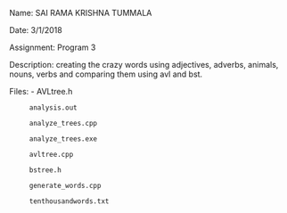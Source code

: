 Name: SAI RAMA KRISHNA TUMMALA

Date: 3/1/2018

Assignment: Program 3

Description: creating the crazy words using adjectives, adverbs, animals, nouns, verbs and comparing them using avl and bst.

Files: - AVLtree.h

         analysis.out

         analyze_trees.cpp
         
         analyze_trees.exe
         
         avltree.cpp
         
         bstree.h
         
         generate_words.cpp
         
         tenthousandwords.txt
